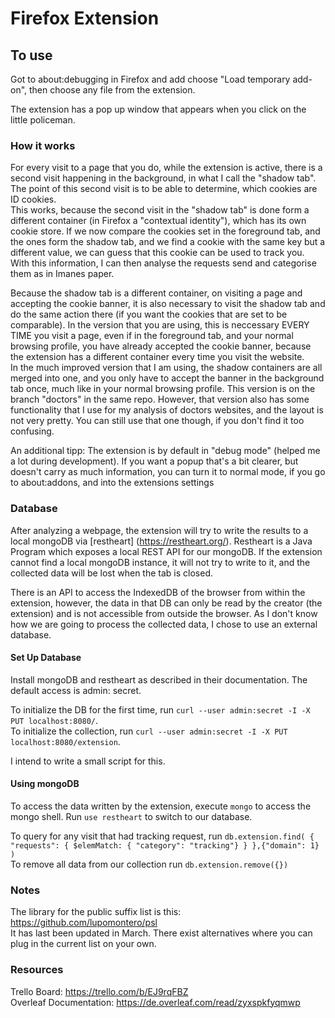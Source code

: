 # Firefox Extension
## To use
Got to about:debugging in Firefox and add choose "Load temporary add-on", then choose any file from the extension.

The extension has a pop up window that appears when you click on the little policeman.
### How it works
For every visit to a page that you do, while the extension is active, there is a second visit happening in the background, in what I call the "shadow tab". The point of this second visit is to be able to determine, which cookies are ID cookies.   
This works, because the second visit in the "shadow tab" is done form a different container (in Firefox a "contextual identity"),  which has its own cookie store. If we now compare the cookies set in the foreground tab, and the ones form the shadow tab, and we find a cookie with the same key but a different value, we can guess that this cookie can be used to track you.   
With this information, I can then analyse the requests send and categorise them as in Imanes paper.   

Because the shadow tab is a different container, on visiting a page and accepting the cookie banner, it is also necessary to visit the shadow tab and do the same action there (if you want the cookies that are set to be comparable). In the version that you are using, this is neccessary EVERY TIME you visit a page, even if in the foreground tab, and your normal browsing profile, you have already accepted the cookie banner, because the extension has a different container every time you visit the website.   
In the much improved version that I am using, the shadow containers are all merged into one, and you only have to accept the banner in the background tab once, much like in your normal browsing profile. This version is on the branch "doctors" in the same repo. However, that version also has some functionality that I use for my analysis of doctors websites, and the layout is not very pretty. You can still use that one though, if you don't find it too confusing.

An additional tipp: The extension is by default in "debug mode" (helped me a lot during development). If you want a popup that's a bit clearer, but doesn't carry  as much information, you can turn it to normal mode, if you go to about:addons, and into the extensions settings

### Database
After analyzing a webpage, the extension will try to write the results to a local mongoDB via [restheart] (https://restheart.org/).
Restheart is a Java Program which exposes a local REST API for our mongoDB. 
If the extension cannot find a local mongoDB instance, it will not try to write to it, and the collected data will be lost when the tab is closed.

There is an API to access the IndexedDB of the browser from within the extension, however, the data in that DB can only be read by the creator (the extension) and is not accessible from outside the browser.
As I don't know how we are going to process the collected data, I chose to use an external database.

#### Set Up Database
Install mongoDB and restheart as described in their documentation. The default access is admin: secret.

To initialize the DB for the first time, run ```curl --user admin:secret -I -X PUT localhost:8080/```.   
To initialize the collection, run ```curl --user admin:secret -I -X PUT localhost:8080/extension```.

I intend to write a small script for this.

#### Using mongoDB
To access the data written by the extension, execute ```mongo``` to access the mongo shell.
Run ```use restheart``` to switch to our database.

To query for any visit that had tracking request, run ```db.extension.find( { "requests": { $elemMatch: { "category": "tracking"} } },{"domain": 1} )```   
To remove all data from our collection run ```db.extension.remove({})```
   
### Notes
The library for the public suffix list is this: https://github.com/lupomontero/psl  
It has last been updated in March. There exist alternatives where you can plug in the current list on your own.
### Resources
Trello Board: https://trello.com/b/EJ9rqFBZ   
Overleaf Documentation: https://de.overleaf.com/read/zyxspkfyqmwp